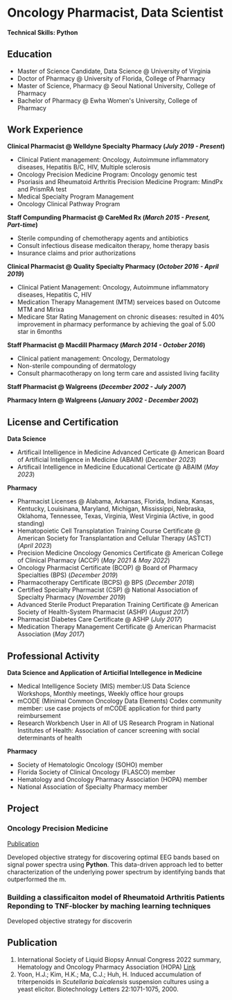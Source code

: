 # Oncology Pharmacist, Data Scientist

#### Technical Skills: Python

## Education
- Master of Science Candidate, Data Science @ University of Virginia
- Doctor of Pharmacy @ University of Florida, College of Pharmacy								       		
- Master of Science, Pharmacy	@ Seoul National University, College of Pharmacy	 			        		
- Bachelor of Pharmacy @ Ewha Women's University, College of Pharmacy

## Work Experience
**Clinical Pharmacist @ Welldyne Specialty Pharmacy (_July 2019 - Present_)**
- Clinical Patient management: Oncology, Autoimmune inflammatory diseases, Hepatitis B/C, HIV, Multiple sclerosis
- Oncology Precision Medicine Program: Oncology genomic test
- Psoriasis and Rheumatoid Arthritis Precision Medicine Program: MindPx and PrismRA test
- Medical Specialty Program Management
- Oncology Clinical Pathway Program

**Staff Compunding Pharmacist @ CareMed Rx (_March 2015 - Present, Part-time_)**
- Sterile compunding of chemotherapy agents and antibiotics
- Consult infectious disease medicaiton therapy, home therapy basis
- Insurance claims and prior authorizations

**Clinical Pharmacist @ Quality Specialty Pharmacy (_October 2016 - April 2019_)**
- Clinical Patient Management: Oncology, Autoimmune inflammatory diseases, Hepatitis C, HIV
- Medication Therapy Management (MTM) serveices based on Outcome MTM and Mirixa
- Medicare Star Rating Management on chronic diseases:  resulted in 40% improvement in pharmacy performance by achieving the goal of 5.00 star in 6months

**Staff Pharmacist @ Macdill Pharmacy (_March 2014 - October 2016_)**
- Clinical patient management: Oncology, Dermatology
- Non-sterile compounding of dermatology
- Consult pharmacotherapy on long term care and assisted living facility

**Staff Pharmacist @ Walgreens (_December 2002 - July 2007_)**

**Pharmacy Intern @ Walgreens (_January 2002 - December 2002_)**

## License and Certification
**Data Science**
- Artificail Intelligence in Medicine Advanced Certicate @ American Board of Artificial Intelligence in Medicine (ABAIM) (_December 2023_)
- Artificail Intelligence in Medicine Educational Certicate @ ABAIM (_May 2023_)
  
**Pharmacy**
- Pharmacist Licenses @ Alabama, Arkansas, Florida, Indiana, Kansas, Kentucky, Louisinana, Maryland, Michigan, Mississippi, Nebraska, Oklahoma, Tennessee, Texas, Virginia, West Virginia (Active, in good standing)
- Hematopoietic Cell Transplatation Training Course Certificate @ American Society for Transplantation and Cellular Therapy (ASTCT) (_April 2023_)
- Precision Medicine Oncology Genomics Certificate @ American College of Clinical Pharmacy (ACCP) (_May 2021 & May 2022_)
- Oncology Pharmacist Certificate (BCOP) @ Board of Pharmacy Specialties (BPS) (_December 2019_)
- Pharmacotherapy Certificate (BCPS) @ BPS (_December 2018_)
- Certified Specialty Pharmacist (CSP) @ National Association of Specialty Pharmacy (_November 2019_)
- Advanced Sterile Product Preparation Training Certificate @ American Society of Health-System Pharmacist (ASHP) (_August 2017_)
- Pharmacist Diabetes Care Certificate @ ASHP (_July 2017_)
- Medication Therapy Management Certificate @ American Pharmacist Association (_May 2017_)

## Professional Activity
**Data Science and Application of Articifial Intellegence in Medicine**
- Medical Intelligence Society (MIS) member:US Data Science Workshops, Monthly meetings, Weekly office hour groups
- mCODE (Minimal Common Oncology Data Elements) Codex community member: use case projects of mCODE application for third party reimbursement
- Research Workbench User in All of US Research Program in National Institutes of Health: Association of cancer screening with social determinants of health

**Pharmacy**
- Society of Hematologic Oncology (SOHO) member
- Florida Society of Clinical Oncology (FLASCO) member
- Hematology and Oncology Pharmacy Association (HOPA) member
- National Association of Specialty Pharmacy member

## Project
### Oncology Precision Medicine
[Publication](https://www.hoparx.org/resources/summaries-of-allied-organization-meetings/international-society-of-liquid-biopsy-annual-congress-2022/)

Developed objective strategy for discovering optimal EEG bands based on signal power spectra using **Python**. This data-driven approach led to better characterization of the underlying power spectrum by identifying bands that outperformed the m.

### Building a classificaiton model of Rheumatoid Arthritis Patients Reponding to TNF-blocker by maching learning techniques
Developed objective strategy for discoverin

## Publication
1. International Society of Liquid Biopsy Annual Congress 2022 summary, Hematology and Oncology Pharmacy Association (HOPA) [Link](https://www.hoparx.org/resources/summaries-of-allied-organization-meetings/international-society-of-liquid-biopsy-annual-congress-2022/)
2. Yoon, H.J.; Kim, H.K.; Ma, C.J.; Huh, H. Induced accumulation of triterpenoids in _Scutellaria baicalensis_ suspension cultures using a yeast elicitor. Biotechnology Letters 22:1071-1075, 2000.
